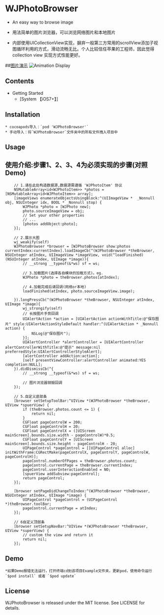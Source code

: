 
# WJPhotoBrowser
* An easy way to browse image
* 用法简单的图片浏览器，可以浏览网络图片和本地图片

* 内部使用UICollectionView实现，摒弃一般第三方常用的scrollView添加子视图循环利用的方式，滑动流畅无比。个人比较信任苹果的工程师，因此觉得collection view 实现方式性能更好。

##[图片演示](https://gitee.com/niuszeng/resources/raw/master/blog/wjphotobrowser.gif)
![Animation Display](https://gitee.com/niuszeng/resources/raw/master/blog/wjphotobrowser.gif)


## Contents
* Getting Started
    * [System 【iOS7+】]

## Installation
    * cocoapods导入：`pod 'WJPhotoBrowser'` 
    * 手动导入：将`WJPhotoBrowser`文件夹中的所有文件拽入项目中

## Usage
## 使用介绍:步骤1、2、3、4为必须实现的步骤(对照Demo)
```
    // 1.请在此处构造数据源,数据源需遵循 'WJPhotoItem' 协议
    NSMutableArray<id<WJPhotoItem>> *photos = [NSMutableArray<id<WJPhotoItem>> array];
    [imageViews enumerateObjectsUsingBlock:^(UIImageView *  _Nonnull obj, NSUInteger idx, BOOL * _Nonnull stop) {
        WJPhoto *photo = [WJPhoto new];
        photo.sourceImageView = obj;
        // Set your other properties
        // ...
        [photos addObject:photo];
    }];
```

```
    // 2.展示大图
    wj_weakify(self)
    WJPhotoBrowser *browser = [WJPhotoBrowser show:photos currentIndex:currentIndex].loadImageCb(^(WJPhotoBrowser *theBrowser, NSUInteger atIndex, UIImageView *imageView, void(^loadFinished)(NSUInteger atIndex, UIImage *image)){
        // __strong __typeof(&*ws) sf = ws;

        // 3.加载图片(选择各自模块的加载方式)。eg.
        WJPhoto *photo = theBrowser.photos[atIndex];

        // 4.加载完成后请回调(网络or本地)
        loadFinished(atIndex, photo.sourceImageView.image);

    }).longPressCb(^(WJPhotoBrowser *theBrowser, NSUInteger atIndex, UIImage *image){
        wj_strongify(self)
        // 长按图片手势回调
        UIAlertAction *action = [UIAlertAction actionWithTitle:@"保存图片" style:UIAlertActionStyleDefault handler:^(UIAlertAction * _Nonnull action) {
            NSLog(@"保存图片");
        }];
        UIAlertController *alertController = [UIAlertController alertControllerWithTitle:@"提示" message:nil preferredStyle:UIAlertControllerStyleAlert];
        [alertController addAction:action];
        [self presentViewController:alertController animated:YES completion:NULL];
    }).didDismissCb(^{
        // __strong __typeof(&*ws) sf = ws;

        // 图片浏览器销毁回调
    });
```

```
    // 5.自定义底部条
    [browser setSetupToolBar:^UIView *(WJPhotoBrowser *theBrowser, UIView *spuerView) {
        if (theBrowser.photos.count <= 1) {
            return nil;
        }
        CGFloat pageControlW = 200;
        CGFloat pageControlH = 20;
        CGFloat pageControlX = ([UIScreen mainScreen].bounds.size.width - pageControlW)*0.5;
        CGFloat pageControlY = [UIScreen mainScreen].bounds.size.height - pageControlH - 20;
        UIPageControl *pageControl = [[UIPageControl alloc] initWithFrame:CGRectMake(pageControlX, pageControlY, pageControlW, pageControlH)];
        pageControl.numberOfPages = theBrowser.photos.count;
        pageControl.currentPage = theBrowser.currentIndex;
        pageControl.userInteractionEnabled = NO;
        [spuerView addSubview:pageControl];
        return pageControl;
    }];
    
    [browser setPageDidChangeToIndex:^(WJPhotoBrowser *theBrowser, NSUInteger atIndex, UIImage *image) {
        UIPageControl *pageControl = (UIPageControl *)theBrowser.toolBar;
        pageControl.currentPage = atIndex;
    }];
```

```
    // 6自定义顶部条
    [browser setSetupNavBar:^UIView *(WJPhotoBrowser *theBrowser, UIView *superView) {
        // custom the view and return it
        return nil;
    }];
```

## Demo
    *如果Demo报错无法运行，打开终端cd到该项目Example文件夹，更新pod，使用命令运行`$pod install` 或者 `$pod update`

## License
WJPhotoBrowser is released under the MIT license. See LICENSE for details.
